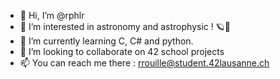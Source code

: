 - 👋 Hi, I’m @rphlr
- 👀 I’m interested in astronomy and astrophysic ! 🪐🔭
- 🌱 I’m currently learning C, C# and python.
- 💞️ I’m looking to collaborate on 42 school projects 
- 📫 You can reach me there : rrouille@student.42lausanne.ch

<!---
rphlr/rphlr is a ✨ special ✨ repository because its `README.md` (this file) appears on your GitHub profile.
You can click the Preview link to take a look at your changes.
--->
